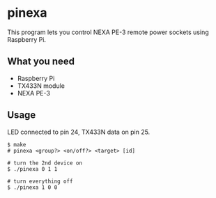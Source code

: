 # pinexa

This program lets you control NEXA PE-3 remote power sockets using Raspberry Pi.

## What you need

  * Raspberry Pi
  * TX433N module
  * NEXA PE-3

## Usage

LED connected to pin 24, TX433N data on pin 25.

````
$ make
# pinexa <group?> <on/off?> <target> [id]

# turn the 2nd device on
$ ./pinexa 0 1 1

# turn everything off
$ ./pinexa 1 0 0
````
